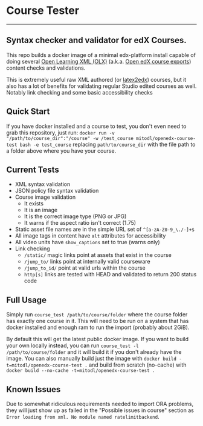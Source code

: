 # Course Tester

---
Syntax checker and validator for edX Courses.
---

This repo builds a docker image of a minimal edx-platform install
capable of doing several
[Open Learning XML (OLX)](http://engineering.edx.org/2014/10/open-learning-xml-olx-format/)
(a.k.a. [Open edX course exports](https://code.edx.org)) content checks and validations.

This is extremely useful raw XML authored (or
[latex2edx](https://github.com/mitocw/latex2edx)) courses, but it also
has a lot of benefits for validating regular Studio edited courses as
well.  Notably link checking and some basic accessibility checks

## Quick Start

If you have docker installed and a course to test, you don't even need
to grab this repository, just run: `docker run -v
"/path/to/course_dir":"/course" -w /test_course
mitodl/openedx-course-test bash -e test_course` replacing
`path/to/course_dir` with the file path to a folder above where you
have your course.

## Current Tests

- XML syntax validation
- JSON policy file syntax validation
- Course image validation
  - It exists
  - It is an image
  - It is the correct image type (PNG or JPG)
  - It warns if the aspect ratio isn't correct (1.75)
- Static asset file names are in the simple URL set of `^[a-zA-Z0-9_\./-]+$`
- All image tags in content have `alt` attributes for accessibility
- All video units have `show_captions` set to true (warns only)
- Link checking
  - `/static/` magic links point at assets that exist in the course
  - `/jump_to/` links point at internally valid courseware
  - `/jump_to_id/` point at valid urls within the course
  - `http[s]` links are tested with HEAD and validated to return 200 status code

## Full Usage

Simply run `course_test /path/to/course/folder` where the course
folder has exactly one course in it.  This will need to be run on
a system that has docker installed and enough ram to run the
import (probably about 2GiB).


By default this will get the latest public docker image.  If you want
to build your own locally instead, you can run `course_test -l
/path/to/course/folder` and it will build it if you don't already have
the image.  You can also manually build just the image with `docker
build -t=mitodl/openedx-course-test .` and build from scratch
(no-cache) with `docker build --no-cache -t=mitodl/openedx-course-test
.`


## Known Issues

Due to somewhat ridiculous requirements needed to import ORA problems,
they will just show up as failed in the "Possible issues in course"
section as `Error loading from xml. No module named ratelimitbackend`.
